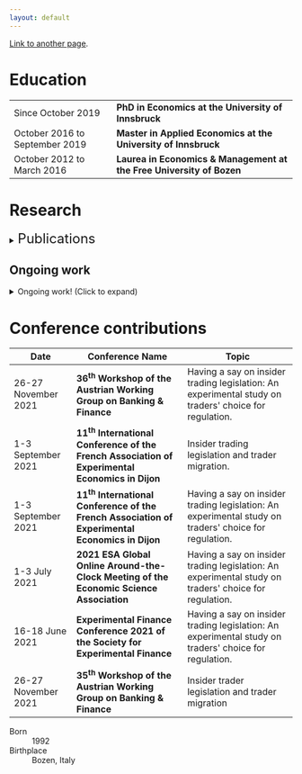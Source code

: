 ```yaml
---
layout: default
---
```


[Link to another page](./another-page.html).

# Education

<meta charset="utf-8">
<table>
<tbody>
  <tr>
    <td>Since October 2019</td>
    <td style="font-weight:bold">PhD in Economics at the University of Innsbruck</td>
  </tr>
    <tr>
    <td>October 2016 to September 2019</td>
    <td style="font-weight:bold">Master in Applied Economics at the University of Innsbruck</td>
  </tr>
    <tr>
    <td>October 2012 to March 2016</td>
    <td style="font-weight:bold">Laurea in Economics & Management at the Free University of Bozen</td>
  </tr>
</tbody>
</table>

# Research

<details>
  <summary><font size="5">Publications</font></summary>
<table>
<thead>
  <tr>
    <th>Title</th>
    <th>Authors</th>
    <th>Description</th>
  </tr>
</thead>
<tbody>
  <tr>
    <td style="font-weight:bold">Asset market experiments with diverse information</td>
    <td>Dominik Schmidt and Thomas Stöckl</td>
    <td>Paper reviews the experimental finance literature investigating markets with different information structures to better understand how these structures influence trader behavior and market outcomes. Retrievable at  <a href="https://ssrn.com/abstract=3947626">https://ssrn.com/abstract=3947626</a>  </td>
  </tr>
</tbody>
</table>
</details>
  
## Ongoing work
<details>
  <summary>Ongoing work! (Click to expand)</summary>
<table>
<thead>
  <tr>
    <th>Title</th>
    <th>Authors</th>
    <th>Description</th>
  </tr>
</thead>
<tbody>
  <tr>
    <td style="font-weight:bold">Insider trading legislation and trader migration</td>
    <td>Robert Merl, Stefan Palan, Dominik Schmidt, and Thomas Stöckl</td>
    <td>Paper aims to analyse traders' behaviour and their intention to migrate between markets, if they are free to trade in multiple markets with different prevailing insider trading legislation.</td>
  </tr>
  <tr>
    <td style="font-weight:bold">Having a say on insider trading legislation: An experimental study on traders' choice for regulation</td>
    <td>Stefan Palan, Dominik Schmidt, and Thomas Stöckl</td>
    <td>Paper aims to analyse traders’ approval of insider trading legislation, controlling for traders’ prospects to receive non-public information.</td>
  </tr>
  <tr>
    <td style="font-weight:bold">Estimationg PIN with experimental asset market data</td>
    <td>Dominik Schmidt and Thomas Stöckl</td>
    <td>Paper aims to test the theoretical model to predict the probability of informed trading in an experimental market.</td>
  </tr>
  <tr>
    <td style="font-weight:bold">Competition among advisers</td>
    <td>Dominik Schmidt</td>
    <td>Paper aims to descripe the development of consultancy fees and to compare the quality of advice between monopolistic and competitive advisers.</td>
  </tr>
</tbody>
</table>
</details>

# Conference contributions
<table>
<thead>
  <tr>
    <th>Date</th>
    <th>Conference Name</th>
    <th>Topic</th>
  </tr>
</thead>
<tbody>
  <tr>
    <td>26-27 November 2021</td>
    <td style="font-weight:bold">36<sup>th</sup> Workshop of the Austrian Working Group on Banking & Finance</td>
    <td>Having a say on insider trading legislation: An experimental study on traders' choice for regulation. </td>
  </tr>
    <tr>
    <td>1-3 September 2021</td>
    <td style="font-weight:bold">11<sup>th</sup> International Conference of the French Association of Experimental Economics in Dijon</td>
    <td>Insider trading legislation and trader migration. </td>
  </tr>
    <tr>
    <td>1-3 September 2021</td>
    <td style="font-weight:bold">11<sup>th</sup> International Conference of the French Association of Experimental Economics in Dijon</td>
    <td>Having a say on insider trading legislation: An experimental study on traders' choice for regulation. </td>
  </tr>
    <tr>
    <td>1-3 July 2021</td>
    <td style="font-weight:bold"> 2021 ESA Global Online Around-the-Clock Meeting of the Economic Science Association</td>
    <td>Having a say on insider trading legislation: An experimental study on traders' choice for regulation. </td>
  </tr>
    <tr>
    <td>16-18 June 2021</td>
    <td style="font-weight:bold"> Experimental Finance Conference 2021 of the Society for Experimental Finance</td>
    <td>Having a say on insider trading legislation: An experimental study on traders' choice for regulation. </td>
  </tr>
    <tr>
    <td>26-27 November 2021</td>
    <td style="font-weight:bold">35<sup>th</sup> Workshop of the Austrian Working Group on Banking & Finance</td>
    <td>Insider trader legislation and trader migration </td>
  </tr>
</tbody>
</table>


<dl>
<dt>Born</dt>
<dd>1992</dd>
<dt>Birthplace</dt>
<dd>Bozen, Italy</dd>
</dl>
